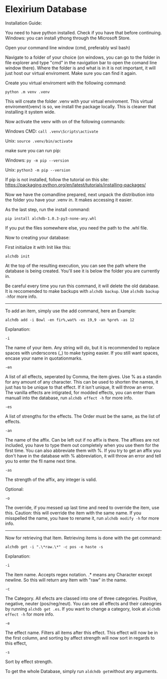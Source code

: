 # Elexirium Database

Installation Guide:

You need to have python installed. Check if you have that before continuing.
Windows: you can install ythong through the Microsoft Store.

Open your command line window (cmd, preferably wsl bash)

Navigate to a folder of your choice (on windows, you can go to the folder in file explorer and type "cmd" in the navigation bar to open the comand line window there).
Where the folder is and what is in it is not important, it will just host our virtual enviroment. Make sure you can find it again.

Create you virtual enviroment with the following command:

`python .m venv .venv`

This will create the folder .venv with your virtual enviroment.
This virtual enviroment(venv) is so, we install the package locally. This is cleaner that installing it system wide.

Now activate the venv with on of the following commands:

Windows CMD: `call .venv\Scripts\activate`

Unix: `source .venv/bin/activate`

make sure you can run pip:

Windows: `py -m pip --version`

Unix: `python3 -m pip --version`

If pip is not installed, follow the tutorial on this site: https://packaging.python.org/en/latest/tutorials/installing-packages/

Now we have the comandline prepared, next unpack the distribution into the folder you have your .venv in. It makes accessing it easier.

As the last step, run the install command:

`pip install alchdb-1.0.3-py3-none-any.whl`

If you put the files somewhere else, you need the path to the .whl file.

Now to creating your database:

First initialize it with Init like this:

`alchdb init`

At the top of the resulting execution, you can see the path where the database is being created. You'll see it is below the folder you are currently in.

Be careful every time you run this command, it will delete the old database. It is reccomended to make backups with `alchdb backup`.
Use `alchdb backup -h`for more info.

----------

To add an item, simply use the add command, here an Example:

`alchdb add -i Bowl -en fir%,wat% -es 19,9 -an %pre% -as 12`

Explanation:

`-i` 

The name of your item. Any string will do, but it is recommended to replace spaces with underscores (_) to make typing easier. If you still want spaces, encase your name in quotationmarks.

`-en` 

A list of all effects, seperated by Comma, the item gives. Use % as a standin for any amount of any character. This can be used to shorten the names, it just has to be unique to that effect. If it isn't unique, It will throw an error. 
The vanilla effects are intigrated, for modded effects, you can enter tham manuall into the database, run `alchdb effect -h` for more info.

`-es` 

A list of strengths for the effects. The Order must be the same, as the list of effects.

`-an` 

The name of the affix. Can be left out if no affix is there. The affixes are not included, you have to type them out completely when you use them for the first time. You can also abbreviate them with %.
If you try to get an affix you don't have in the database with % abbreviation, it will throw an error and tell you to enter the fll name next time.

`-as`

The strength of the affix, any integer is valid.

Optional:

`-o`

The override, if you messed up last time and need to override the item, use this. Caution: this will override the item with the same name. If you misspelled the name, you have to rename it, run `alchdb modify -h` for more info.

-----------

Now for retrieving that Item. Retrieving items is done with the get command:

`alchdb get -i ".\*raw.\*" -c pos -e haste -s`

Explanation:

`-i`

The item name. Accepts regex notation. .* means any Character except newline. So this will return any Item with "raw" in the name.

`-c`

The Category. All efects are classed into one of three categories. Positive, negative, neuter (pos/neg/neut). You can see all effects and their cateogries by running `alchdb get .es`.
If you want to change a category, look at `alchdb effect -h` for more info.

`-e`

The effect name. Filters all items after this effect. This effect will now be in the first column, and sorting by affect strength will now sort in regards to this effect,

`-s`

Sort by effect strength.

To get the whole Database, simply run `aldchdb get`without any arguments.